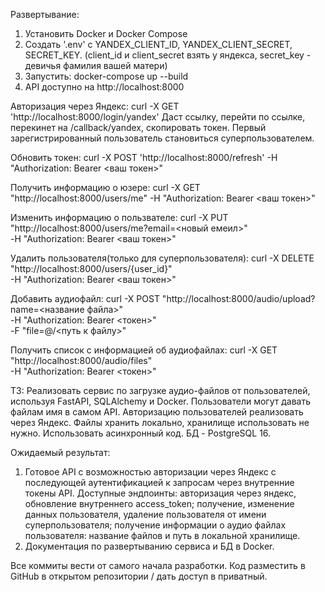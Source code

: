 Развертывание:
1. Установить Docker и Docker Compose
2. Создать '.env' с YANDEX_CLIENT_ID, YANDEX_CLIENT_SECRET, SECRET_KEY. (client_id и client_secret взять у яндекса, secret_key - девичья фамилия вашей матери)
3. Запустить:
docker-compose up --build
4. API доступно на http://localhost:8000


Авторизация через Яндекс:
curl -X GET 'http://localhost:8000/login/yandex'
Даст ссылку, перейти по ссылке, перекинет на /callback/yandex, скопировать токен.
Первый зарегистрированный пользователь становиться суперпользователем.

Обновить токен:
curl -X POST 'http://localhost:8000/refresh' -H "Authorization: Bearer <ваш токен>"

Получить информацию о юзере:
curl -X GET "http://localhost:8000/users/me" -H "Authorization: Bearer <ваш токен>"

Изменить информацию о пользвателе:
curl -X PUT "http://localhost:8000/users/me?email=<новый емеил>" \
     -H "Authorization: Bearer <ваш токен>"

Удалить пользователя(только для суперпользователя):
curl -X DELETE "http://localhost:8000/users/{user_id}" \
     -H "Authorization: Bearer <ваш токен>"

Добавить аудиофайл:
curl -X POST "http://localhost:8000/audio/upload?name=<название файла>" \
     -H "Authorization: Bearer <токен>" \
     -F "file=@/<путь к файлу>"
    
Получить список с информацией об аудиофайлах:
curl -X GET "http://localhost:8000/audio/files" \
     -H "Authorization: Bearer <токен>"

ТЗ:
Реализовать сервис по загрузке аудио-файлов от пользователей, используя FastAPI, SQLAlchemy и Docker. Пользователи могут давать файлам имя в самом API.
Авторизацию пользователей реализовать через Яндекс.
Файлы хранить локально, хранилище использовать не нужно.
Использовать асинхронный код.
БД - PostgreSQL 16.

Ожидаемый результат:
1. Готовое API с возможностью авторизации через Яндекс с последующей аутентификацией к запросам через внутренние токены API.
Доступные эндпоинты: авторизация через яндекс, обновление внутреннего access_token; получение, изменение данных пользователя, удаление пользователя от имени суперпользователя; получение информации о аудио файлах пользователя: название файлов и путь в локальной хранилище.
2. Документация по развертыванию сервиса и БД в Docker.

Все коммиты вести от самого начала разработки. Код разместить в GitHub в открытом репозитории / дать доступ в приватный.